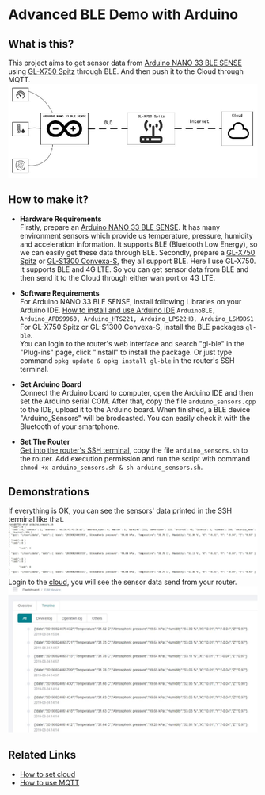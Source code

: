 # Advanced BLE Demo with Arduino
## What is this?
This project aims to get sensor data from [Arduino NANO 33 BLE SENSE](https://store.arduino.cc/usa/nano-33-ble-sense-with-headers) using [GL-X750 Spitz](https://www.gl-inet.com/products/gl-x750/) through BLE. And then push it to the Cloud through MQTT.
![BLE to Internet](https://github.com/YaoSir/Demonstration/blob/master/images/BLE-Internet.JPG)
## How to make it?
- **Hardware Requirements**  
Firstly, prepare an [Arduino NANO 33 BLE SENSE](https://store.arduino.cc/usa/nano-33-ble-sense-with-headers). It has many environment sensors which provide us temperature, pressure, humidity and acceleration information. It supports BLE (Bluetooth Low Energy), so we can easily get these data through BLE.
Secondly, prepare a [GL-X750 Spitz](https://www.gl-inet.com/products/gl-x750/) or [GL-S1300 Convexa-S](https://www.gl-inet.com/products/gl-s1300/), they all support BLE. Here I use GL-X750. It supports BLE and 4G LTE. So you can get sensor data from BLE and then send it to the Cloud through either wan port or 4G LTE.

- **Software Requirements**  
For Arduino NANO 33 BLE SENSE, install following Libraries on your Arduino IDE.
[How to install and use Arduino IDE](https://www.arduino.cc/en/Main/Software)
`ArduinoBLE, Arduino_APDS9960, Arduino_HTS221, Arduino_LPS22HB, Arduino_LSM9DS1`
For GL-X750 Spitz or GL-S1300 Convexa-S, install the BLE packages `gl-ble`.  
You can login to the router's web interface and search "gl-ble" in the "Plug-ins" page, click "install" to install the package. Or just type command `opkg update & opkg install gl-ble` in the router's SSH terminal.
- **Set Arduino Board**  
Connect the Arduino board to computer, open the Arduino IDE and then set the Arduino serial COM. After that, copy the file `arduino_sensors.cpp` to the IDE, upload it to the Arduino board. When finished, a BLE device "Arduino_Sensors" will be brodcasted. You can easily check it with the Bluetooth of your smartphone.
- **Set The Router**  
[Get into the router's SSH terminal](https://docs.gl-inet.com/en/3/app/ssh/), copy the file `arduino_sensors.sh` to the router. Add execution permission and run the script with command `chmod +x arduino_sensors.sh & sh arduino_sensors.sh`.
## Demonstrations
If everything is OK, you can see the sensors' data printed in the SSH terminal like that.
![](https://github.com/YaoSir/Demonstration/blob/master/images/sensor_data.JPG)
Login to the [cloud](https://www.goodcloud.xyz/#/login), you will see the sensor data send from your router.
![](https://github.com/YaoSir/Demonstration/blob/master/images/cloud.JPG) 
## Related Links
- [How to set cloud](https://docs.gl-inet.com/en/3/app/cloud/)
- [How to use MQTT](https://docs.gl-inet.com/en/3/app/ble2mqtt/)
